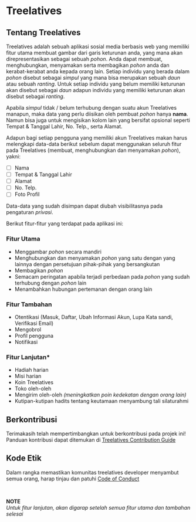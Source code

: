 # Treelatives

## Tentang Treelatives

Treelatives adalah sebuah aplikasi sosial media berbasis web yang memiliki fitur utama membuat gambar dari garis keturunan anda, yang mana akan direpresentasikan sebagai sebuah _pohon_. Anda dapat membuat, menghubungkan, menyamakan serta membagikan _pohon_ anda dan kerabat-kerabat anda kepada orang lain. Setiap individu yang berada dalam _pohon_ disebut sebagai _simpul_ yang mana bisa merupakan sebuah _daun_ atau sebuah _ranting_. Untuk setiap individu yang belum memiliki keturunan akan disebut sebagai _daun_ adapun individu yang memiliki keturunan akan disebut sebagai _ranting_.

Apabila _simpul_ tidak / belum terhubung dengan suatu akun Treelatives manapun, maka data yang perlu diisikan oleh pembuat _pohon_ hanya **nama**. Namun bisa juga untuk mengisikan kolom lain yang bersifat opsional seperti Tempat & Tanggal Lahir, No. Telp., serta Alamat.

Adapun bagi setiap pengguna yang memiliki akun Treelatives makan harus melengkapi data-data berikut sebelum dapat menggunakan seluruh fitur pada Treelatives (membuat, menghubungkan dan menyamakan _pohon_), yakni:

-   [ ] Nama
-   [ ] Tempat & Tanggal Lahir
-   [ ] Alamat
-   [ ] No. Telp.
-   [ ] Foto Profil

Data-data yang sudah disimpan dapat diubah visibilitasnya pada pengaturan _privasi_.

Berikut fitur-fitur yang terdapat pada aplikasi ini:

### Fitur Utama

-   Menggambar _pohon_ secara mandiri
-   Menghubungkan dan menyamakan _pohon_ yang satu dengan yang lainnya dengan persetujuan pihak-pihak yang bersangkutan
-   Membagikan _pohon_
-   Semacam peringatan apabila terjadi perbedaan pada _pohon_ yang sudah terhubung dengan _pohon_ lain
-   Menambahkan hubungan pertemanan dengan orang lain

### Fitur Tambahan

-   Otentikasi (Masuk, Daftar, Ubah Informasi Akun, Lupa Kata sandi, Verifikasi Email)
-   Mengobrol
-   Profil pengguna
-   Notifikasi

### Fitur Lanjutan\*

-   Hadiah harian
-   Misi harian
-   Koin Treelatives
-   Toko oleh-oleh
-   Mengirim oleh-oleh _(meningkatkan poin kedekatan dengan orang lain)_
-   Kutipan-kutipan hadits tentang keutamaan menyambung tali silaturahmi

## Berkontribusi

Terimakasih telah mempertimbangkan untuk berkontribusi pada projek ini! Panduan kontribusi dapat ditemukan di [Treelatives Contribution Guide](https://github.com/fmukhlis/treelatives/blob/main/CONTRIBUTION.md)

## Kode Etik

Dalam rangka memastikan komunitas treelatives developer menyambut semua orang, harap tinjau dan patuhi [Code of Conduct](https://github.com/fmukhlis/treelatives/blob/main/CODE_OF_CONDUCT.md)

<br>

**NOTE**  
_Untuk fitur lanjutan, akan digarap setelah semua fitur utama dan tambahan selesai_
